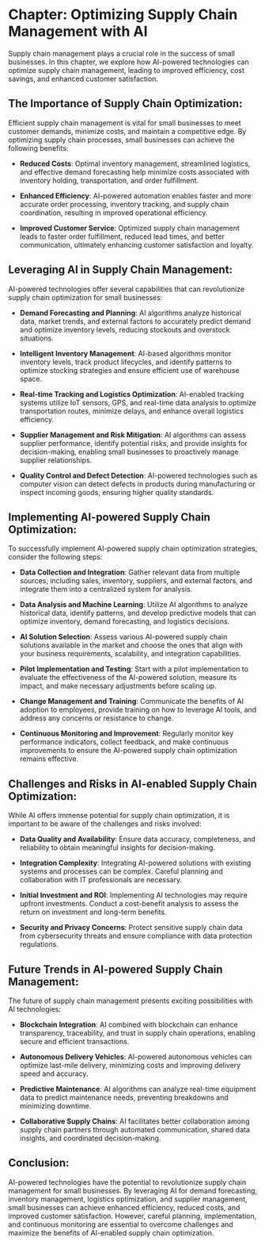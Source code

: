 Chapter: Optimizing Supply Chain Management with AI
===================================================

Supply chain management plays a crucial role in the success of small businesses. In this chapter, we explore how AI-powered technologies can optimize supply chain management, leading to improved efficiency, cost savings, and enhanced customer satisfaction.

The Importance of Supply Chain Optimization:
--------------------------------------------

Efficient supply chain management is vital for small businesses to meet customer demands, minimize costs, and maintain a competitive edge. By optimizing supply chain processes, small businesses can achieve the following benefits:

* **Reduced Costs**: Optimal inventory management, streamlined logistics, and effective demand forecasting help minimize costs associated with inventory holding, transportation, and order fulfillment.

* **Enhanced Efficiency**: AI-powered automation enables faster and more accurate order processing, inventory tracking, and supply chain coordination, resulting in improved operational efficiency.

* **Improved Customer Service**: Optimized supply chain management leads to faster order fulfillment, reduced lead times, and better communication, ultimately enhancing customer satisfaction and loyalty.

Leveraging AI in Supply Chain Management:
-----------------------------------------

AI-powered technologies offer several capabilities that can revolutionize supply chain optimization for small businesses:

* **Demand Forecasting and Planning**: AI algorithms analyze historical data, market trends, and external factors to accurately predict demand and optimize inventory levels, reducing stockouts and overstock situations.

* **Intelligent Inventory Management**: AI-based algorithms monitor inventory levels, track product lifecycles, and identify patterns to optimize stocking strategies and ensure efficient use of warehouse space.

* **Real-time Tracking and Logistics Optimization**: AI-enabled tracking systems utilize IoT sensors, GPS, and real-time data analysis to optimize transportation routes, minimize delays, and enhance overall logistics efficiency.

* **Supplier Management and Risk Mitigation**: AI algorithms can assess supplier performance, identify potential risks, and provide insights for decision-making, enabling small businesses to proactively manage supplier relationships.

* **Quality Control and Defect Detection**: AI-powered technologies such as computer vision can detect defects in products during manufacturing or inspect incoming goods, ensuring higher quality standards.

Implementing AI-powered Supply Chain Optimization:
--------------------------------------------------

To successfully implement AI-powered supply chain optimization strategies, consider the following steps:

* **Data Collection and Integration**: Gather relevant data from multiple sources, including sales, inventory, suppliers, and external factors, and integrate them into a centralized system for analysis.

* **Data Analysis and Machine Learning**: Utilize AI algorithms to analyze historical data, identify patterns, and develop predictive models that can optimize inventory, demand forecasting, and logistics decisions.

* **AI Solution Selection**: Assess various AI-powered supply chain solutions available in the market and choose the ones that align with your business requirements, scalability, and integration capabilities.

* **Pilot Implementation and Testing**: Start with a pilot implementation to evaluate the effectiveness of the AI-powered solution, measure its impact, and make necessary adjustments before scaling up.

* **Change Management and Training**: Communicate the benefits of AI adoption to employees, provide training on how to leverage AI tools, and address any concerns or resistance to change.

* **Continuous Monitoring and Improvement**: Regularly monitor key performance indicators, collect feedback, and make continuous improvements to ensure the AI-powered supply chain optimization remains effective.

Challenges and Risks in AI-enabled Supply Chain Optimization:
-------------------------------------------------------------

While AI offers immense potential for supply chain optimization, it is important to be aware of the challenges and risks involved:

* **Data Quality and Availability**: Ensure data accuracy, completeness, and reliability to obtain meaningful insights for decision-making.

* **Integration Complexity**: Integrating AI-powered solutions with existing systems and processes can be complex. Careful planning and collaboration with IT professionals are necessary.

* **Initial Investment and ROI**: Implementing AI technologies may require upfront investments. Conduct a cost-benefit analysis to assess the return on investment and long-term benefits.

* **Security and Privacy Concerns**: Protect sensitive supply chain data from cybersecurity threats and ensure compliance with data protection regulations.

Future Trends in AI-powered Supply Chain Management:
----------------------------------------------------

The future of supply chain management presents exciting possibilities with AI technologies:

* **Blockchain Integration**: AI combined with blockchain can enhance transparency, traceability, and trust in supply chain operations, enabling secure and efficient transactions.

* **Autonomous Delivery Vehicles**: AI-powered autonomous vehicles can optimize last-mile delivery, minimizing costs and improving delivery speed and accuracy.

* **Predictive Maintenance**: AI algorithms can analyze real-time equipment data to predict maintenance needs, preventing breakdowns and minimizing downtime.

* **Collaborative Supply Chains**: AI facilitates better collaboration among supply chain partners through automated communication, shared data insights, and coordinated decision-making.

Conclusion:
-----------

AI-powered technologies have the potential to revolutionize supply chain management for small businesses. By leveraging AI for demand forecasting, inventory management, logistics optimization, and supplier management, small businesses can achieve enhanced efficiency, reduced costs, and improved customer satisfaction. However, careful planning, implementation, and continuous monitoring are essential to overcome challenges and maximize the benefits of AI-enabled supply chain optimization.

